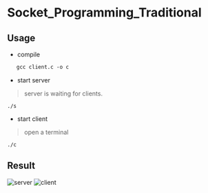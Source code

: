 # Socket_Programming_Traditional

## Usage
 - compile
 
 ```gcc server.c -o s
    gcc client.c -o c
 ```
 
 - start server
  > server is waiting for clients.
 
 ```./s```

 - start client
  > open a terminal

```./c```

## Result
![server](https://user-images.githubusercontent.com/61071600/131213082-cf39547b-94e1-4b9c-a116-066d5067381a.PNG)
![client](https://user-images.githubusercontent.com/61071600/131213097-e2419e6c-eea5-48ba-8062-a97fe466fe8f.PNG)
